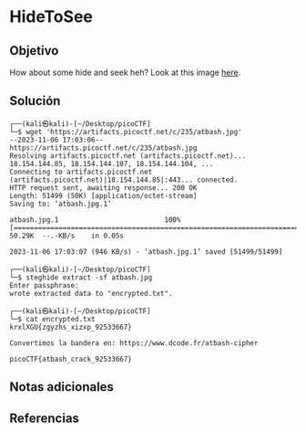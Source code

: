 # HideToSee
## Objetivo
How about some hide and seek heh? Look at this image [here](https://artifacts.picoctf.net/c/235/atbash.jpg).
## Solución
```
┌──(kali㉿kali)-[~/Desktop/picoCTF]
└─$ wget 'https://artifacts.picoctf.net/c/235/atbash.jpg'
--2023-11-06 17:03:06--  https://artifacts.picoctf.net/c/235/atbash.jpg
Resolving artifacts.picoctf.net (artifacts.picoctf.net)... 18.154.144.85, 18.154.144.107, 18.154.144.104, ...
Connecting to artifacts.picoctf.net (artifacts.picoctf.net)|18.154.144.85|:443... connected.
HTTP request sent, awaiting response... 200 OK
Length: 51499 (50K) [application/octet-stream]
Saving to: ‘atbash.jpg.1’

atbash.jpg.1                          100%[========================================================================>]  50.29K  --.-KB/s    in 0.05s   

2023-11-06 17:03:07 (946 KB/s) - ‘atbash.jpg.1’ saved [51499/51499]

┌──(kali㉿kali)-[~/Desktop/picoCTF]
└─$ steghide extract -sf atbash.jpg
Enter passphrase: 
wrote extracted data to "encrypted.txt".

┌──(kali㉿kali)-[~/Desktop/picoCTF]
└─$ cat encrypted.txt 
krxlXGU{zgyzhs_xizxp_92533667}

Convertimos la bandera en: https://www.dcode.fr/atbash-cipher

picoCTF{atbash_crack_92533667}
```
## Notas adicionales
## Referencias